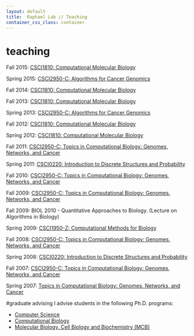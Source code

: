 ```yaml
---
layout: default
title:  Raphael Lab // Teaching
container_css_class: container
---
```


# teaching
Fall 2015:
[CSCI1810: Computational Molecular Biology](http://www.cs.brown.edu/courses/csci1810/)

Spring 2015: 
[CSCI2950-C: Algorithms for Cancer Genomics](http://cs.brown.edu/courses/csci2950-c/Spring2015/index.html)

Fall 2014:
[CSCI1810: Computational Molecular Biology](http://www.cs.brown.edu/courses/csci1810/)

Fall 2013:
[CSCI1810: Computational Molecular Biology](http://www.cs.brown.edu/courses/csci1810/)

Spring 2013:
[CSCI2950-C: Algorithms	for Cancer Genomics](http://cs.brown.edu/courses/csci2950-c/Spring2013/index.html)

Fall 2012:
[CSCI1810: Computational Molecular Biology](http://www.cs.brown.edu/courses/csci1810/)

Spring 2012:
[CSCI1810: Computational Molecular Biology](http://www.cs.brown.edu/courses/csci1810/)

Fall 2011:
[CSCI2950-C: Topics in Computational Biology: Genomes, Networks, and Cancer](http://www.cs.brown.edu/courses/csci2950-c/Fall2011/index.html)

Spring 2011:
[CSCI0220: Introduction to Discrete Structures and Probability](http://www.cs.brown.edu/courses/csci0220/)

Fall 2010:
[CSCI2950-C: Topics in Computational Biology: Genomes, Networks, and Cancer](http://www.cs.brown.edu/courses/csci2950-c/Fall2010/index.html)

Fall 2009:
[CSCI2950-C: Topics in Computational Biology: Genomes, Networks, and Cancer](http://www.cs.brown.edu/courses/csci2950-c/Fall2009)

Fall 2009:
BIOL 2010 - Quantitative Approaches to Biology. (Lecture on Algorithms in Biology)

Spring 2009:
[CSCI1950-Z: Computational Methods for Biology](http://www.cs.brown.edu/courses/csci1950-z/)

Fall 2008:
[CSCI2950-C: Topics in Computational Biology: Genomes, Networks, and Cancer](http://www.cs.brown.edu/courses/csci2950-c/Fall2008/index.html)

Spring 2008:
[CSCI0220: Introduction to Discrete Structures and Probability](http://www.cs.brown.edu/courses/csci0220/)

Fall 2007:
[CSCI2950-C: Topics in Computational Biology: Genomes, Networks, and Cancer](http://cs.brown.edu/courses/csci2950-c/Fall2007/)


Spring 2007:
[Topics in Computational Biology: Genomes, Networks, and Cancer](http://cs.brown.edu/courses/csci2950-c/Spring2007/)

#graduate advising
I advise students in the following Ph.D. programs:

* [Computer Science](http://www.cs.brown.edu/grad/)
* [Computational Biology](http://www.brown.edu/Research/CCMB/PhD.htm)
* [Molecular Biology, Cell Biology and Biochemistry (MCB)](http://www.brown.edu/Departments/Molecular_Biology/Grad_Program/)
